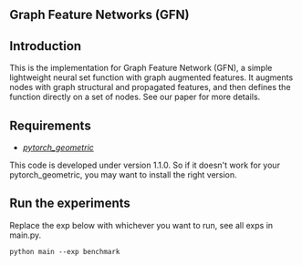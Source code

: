 Graph Feature Networks (GFN)
--------------------------------------------------------------------------------

## Introduction

This is the implementation for Graph Feature Network (GFN), a simple lightweight neural set function with graph augmented features. It augments nodes with graph structural and propagated features, and then defines the function directly on a set of nodes. See our paper for more details.

## Requirements

* *[pytorch_geometric](https://github.com/rusty1s/pytorch_geometric/releases)*

This code is developed under version 1.1.0. So if it doesn't work for your pytorch_geometric, you may want to install the right version.


## Run the experiments

Replace the exp below with whichever you want to run, see all exps in main.py.
```
python main --exp benchmark
```
